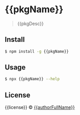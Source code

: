 # {{pkgName}}

> {{pkgDesc}}

## Install

```bash
$ npm install -g {{pkgName}}
```

## Usage

```bash
$ npx {{pkgName}} --help
```

## License

{{license}} © [{{authorFullName}}](https://github.com/{{authorGithubHandle}})